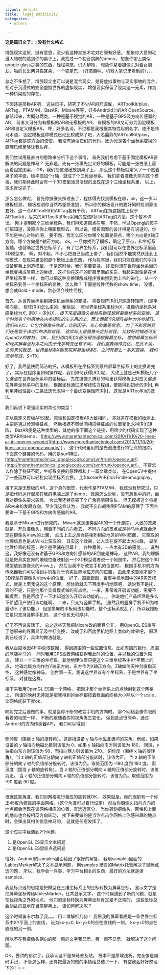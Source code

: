 ```yaml
---
layout: default
title:  log4j additivity
categories:
  - others

---
```

**这是篇旧文了= =没有什么格式**

增强现实这货，挺有意思，至少我这种准技术宅对它颇有好感。
想象你大爱的动漫人物啪的跳到你的桌子上，我找过一个初音跳舞的demo，
想象你带上类似google glass之类的东西，轻松导航，识人辫物，
想象你拿着摄像头对着女朋友，啪的长出两只猫耳朵，一个猫尾巴，（好恶趣味，机器人笔记里看到的），，，

总之不多想了，增强现实也可以说是混合现实，是将虚拟事物与现实事物的混合，
相对于沉浸式的完全虚拟世界的虚拟现实，
增强现实保留了现实这一元素，作为一种桥梁般的存在。

下面还是简称AR吧，
这些日子，研究了不少AR的开源库，
ARToolKit/plus，ARTag，PTAM/M，BazAR，Mixare等等，好多Android上的AR OpenSource，
总结起来，大概分两类，一种是基于视觉的AR，一种是基于GPS及方向传感器的AR，
前者又可分为有模板的AR和无模板的AR，
有模板的AR又可分为固定模板AR和自定义模板AR，
呼，好多名词，不过都是我根据其特性起的名字，绝不是神马术语，
固定模板这种模式已经比较成熟了吧，大名鼎鼎的ARToolKit/plus，ARTag都是这方面的佼佼，
我没有通读它们的代码，因为光是各个坐标系变换的原理已经足够让我头疼，

我们尝试用最直白的思路来分析下这个事情，
首先我们考虑下基于固定模板AR要解决的问题是神马？
无非是，先有一张事先定义好的模板，可能是一张白纸上面画着固定图案，
OK，我们把这张纸放到桌子上，
那么这个模板就定义了一个贴着桌子的平面，给平面加个z轴，就成了个三维坐标系，
我们拿着摄像头照向这个模板，我们期待此时会有一个3D模型活灵活现的出现在这个三维坐标系里，
以上，需求就说完了。

那么怎么做呢，
首先你摄像头照过去了，程序得先找到模板在哪，ok，这一步叫模板检测，
模板检测你当然希望快准狠，
所以你的模板设计的要好同时检测算法要好，这一点ARToolKit和ARTag各有千秋，
ARTag在抗遮挡性上优于ARToolkit，后来的ARToolKitPlus采用的应该时间ARTag的方法。这个暂不详谈。
刚才提到那个三维坐标系，我们得知道原点在哪，不然，学过Opengl的孩子们都知道，没原点你上哪画模型去。
所以说，模板图案的设计得是有说道的，你不能是中心对称的吧，
要不然，我怎么区分你哪个位置是原点，哪个方向是X轴正方向，哪个方向是Y轴正方向。
ok，一旦你找到了模板，确定了原点，和坐标系各轴，也就确定世界坐标系了。
有了世界坐标系，我们就可以在世界坐标系里画3D模型来，
啊，对不起，不小心把自己当成上帝了，我们当然不能突然跃迁到上帝模式，在现实里面的那个模板上画东西，
作为程序猴，我们只能在我们的手持设备屏幕上创造模型，
于是这时候，我们需要变换，
即把你想在世界坐标系里的坐标变换成屏幕上的坐标，
这样你在这样的屏幕里画的东东，看起来就像是在世界坐标系里一样，
你可以把这种变换理解成程序猴由猴到伪上帝的进化，
从一个坐标系到另一个坐标系的变换，怎么做？
下面是线性代数的show time，
没错，想变成Gold - mode，你必须会线性代数，

首先，从世界坐标系到摄像机坐标系的变换，
需要矩阵[R|t],R是旋转矩阵，t是平移向量，
矩阵[R|t]怎么来的，稍后说，
若世界坐标系坐标为X，摄像机坐标系对应坐标为X',
则X' = [R|t]*X，
接下来是摄像头坐标系到理想屏幕坐标系的变换，
这个时候有个叫摄像头内参矩阵的东东用的上，而上面那个R矩阵被称为外参矩阵，
我们叫它C，
C包含摄像头焦距，比例因子，光心位置等信息，
为了不断思路我们还是暂不详述C的求取过程，
这实际上是摄像头定标过程，
比较好的描述可见OpenCV的教材，
OK，我们用C*[R|t]*X便可得到理想屏幕坐标，
理想屏幕坐标系和现实屏幕坐标系之间由于光学畸变还有不同，
我们需要稍作变化，在此不谈，
总的来说就是，世界坐标系X到现实屏幕坐标系S，之间有那么一系列变换，
我们简单写成，S=T*X。

好了，我尽量快而简洁的把，从模板所在坐标系到最终屏幕坐标系上的变换讲完了，
实际在程序里如何操作呢，我们如何获得[R|t]呢，
大致上就是已知模板几个关键点在世界坐标系中的坐标后，
先在摄像头捕获的帧里获得模板上对应关键点在屏幕坐标系中的坐标，
根据坐标通过求解线性方程组，便能得到初步的[R|t],
再利用非线性最小二乘法迭代求得一个最优变换矩阵[R|t]，
这就是ARToolKit的做法。

我们再说下增强现实的其他的类型：

先从自定义模板AR说起，原理和固定模板AR大致相同，
差就差在模板的检测上，主要是通过检测特征点，
然后根据不同帧间相应特征点的位置变化求得[R|t]矩阵，
BazAR便是这种类型的，其他的像下面这个链接，用很少的代码实现了这种类型AR的demo，
[http://www.morethantechnical.com/2010/11/10/20-lines-ar-in-opencv-wcode/](http://www.morethantechnical.com/2010/11/10/20-lines-ar-in-opencv-wcode/ ) ，
这个代码里用的是光流法进行特征点的跟踪，
下面这个链接的代码，用的是surf特征，
[http://morethantechnical.googlecode.com/svn/trunk/opencv_ar/](http://morethantechnical.googlecode.com/svn/trunk/opencv_ar/)，
不管怎么样除了特征不同，坐标系变换的原理都和上一篇文章类似，
在OpenCV中提供了一些函数可以轻松实现坐标系变换，
比如solvePnP和cvFindHomography。

接下来是无模板的AR，这个真的很赞，代表作是PTAM/M，
我还没有研究过，只是把代码运行起来在我的电脑上跑了demo，
效果怎么说呢，没有想象中的好，而且对摄像头要求较高，
为此我还特意买了个广角高清摄像头，
但无模板这个将是AR未来的发展方向，至少我这样认为，
我就不妄自胡咧咧PTAM的原理了
下面主要讲一下基于GPS和方向传感器的AR。

我是基于Mixare进行研究的，
Mixare就是该类型AR的一个开源库，
大致的效果就是，开启摄像头，朝着不同的方向看去，
不同方向的景点或是神马地点就会浮现在摄像头View的上面，
点击上去之后会链接到相应地区的Wiki页面，
它获取的地理信息也是从Wiki上获取的，
其实这个效果，让人实在提不起太大兴趣，
显示地理位置的标签，完全是平铺在屏幕上，
各种覆盖，一点木有3D的感觉。。。
说到这，我好像还没有讲基于GPS和方向传感器的AR到底是神马，
这种AR，我的理解就是把真实世界的地理位置映射到一个3D模型或者说一个地图中，
然后把这个3D模型放到摄像头的View上，
然后当我不断改变手机的位置时，
根据手机中的方向传感器我们可以得到手机相对于真实世界地磁方向的位置，
由此来改变刚才那个3D模型在摄像头View中的位置，
好了，蹬蹬蹬蹬，百度手机地图中的AR实景模式，就是上面我说的这个原理，
想体验就去下百度手机地图吧，
话说我不是托，真的不是，只是他那个实景模式做的有点烂，
一来，非常难开启该功能，需要不断摸索，我是百度了一下才知道怎么开启该功能的。。。，
你说他们产品经理是多么不希望用户使用该功能啊，
二来，只支持竖屏手机，（虽然我的竖屏手机不知为啥启动不了该功能，）
但是横屏的平板用该功能时，整个坐标系就乱了，所以我推断它是只支持竖屏手机的，
这个倒也无可厚非，

好了不再说废话了，
总之这些天我把Mixare改的面目全非，
用OpenGL ES重写了他原来的界面显示及坐标变换，
改成了和百度手机地图上类似的效果吧，
原理我已经说了，具体的做法就是，

我从百度地图API中获取数据，
得到周围的一些位置信息，比如周围的银行，周围的旅店神马的，
同时我用GPS或者网络获得我此时的位置，并以我的位置为原点，
建立一个三维的坐标系，其他地理位置只是这个三维坐标系中XY平面上的点，
地磁北极方向作为Y轴正方向，东方作为X轴正方向，Z轴如倚天神剑直指天空，
这种感觉像神马，
创世第一天，我说这世界该有个坐标系，于是世界有了坐标系，
对就是这样，

接下来我用OpenGL ES画一个网格，
把刚才那个坐标系上的点映射到这个网格上，
所谓的映射无非就是把我得到的坐标都按着我画的网格大小除以一个scale，
让网格能装下就ok，

映射完之后要做的事，就是当你不断的改变手机的方向时，
那个网格会像你眼前看着的地图一样，
不断的跟随着你的视角发生变化，
做到这点很简单，通过Android的方向传感器API，
我们可以得到：

----------

侧倾度（围绕 z 轴的旋转角）。这是指设备 y 轴与地磁北极间的夹角。例如，如果设备的 y 轴指向地磁北极则该值为 0，如果 y 轴指向南方则该值为 180。
同理，y 轴指向东方则该值为 90，而指向西方则该值为 270。
俯仰度（围绕 x 轴的旋转角）。当 z 轴的正值部分朝向 y 轴的正值部分旋转时，该值为正。
当 z 轴的正值部分朝向 y 轴的负值部分旋转时，该值为负。取值范围为 -180 度到 180 度。
翻滚度（围绕 y 轴的旋转角）。当 z 轴的正值部分朝向 x 轴的正值部分旋转时，该值为正。
当 z 轴的正值部分朝向 x 轴的负值部分旋转时，该值为负。取值范围为 -90 度到 90 度。  


----------

根据这些角度，我们对网格进行相应的旋转就OK，
效果就是，你的眼前有一个你正45度角俯视的平面网格，（这个角度可以自行设定）
然后你摄像头指向方向的地点都会浮现在该网格相应的位置，有远近区分，
当你转动摄像头，网格和上面的地点也会按相反方向转动，
接下来要做的是当你点击你网格上你感兴趣的地点时，会弹出其相关信息神马的，
这就是任意发挥了。

这个过程中我遇到2个问题，  
1. 是OpenGL ES显示文本问题  
2. 是OpenGL ES鼠标点选问题  

恰好，Android的samples里面给出了很好的解答，
我用samples里面的LablesMarker解决了文本显示问题，
用samples 里面的Matrix托管解决了鼠标点选问题，
所以，我学会一件事，学习平台相关的东西，最好的方法就是读samples，

我鼠标点选的思路是把模型在三维坐标系上的坐标转换为屏幕坐标，
显示文字是把屏幕坐标传给lablesMarker，让其显示文字，
这个时候遇到了新的问题，就是在我视角之外的地点，
他们的坐标转换为屏幕坐标肯定是不正常的，
这些坐标总会胡乱的显示在当前屏幕上，
该如何解决呢？

这个时候笛卡尔救了我。。。
用二维解析几何！
我把我的屏幕看成是一条世界坐标系中XY平面上的直线，
设为kx-y=0,
kx-y>0的点在直线的一侧，
kx-y<0的点在直线的另一侧，

所以不在我摄像头朝向的那一侧的文字我显示，另一侧不显示，
就解决了这个问题。

OK，要讲的都讲了，我承认这不是神马普及贴，
根本不是原理浅析，完全像是编码手记，
不管怎么样，还算把最近的做的事情给总结了一下，
有空我会好好整理下的！= =

